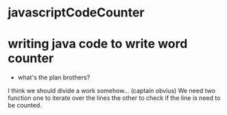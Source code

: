 # javascriptCodeCounter
# writing java code to write word counter

- what's the plan brothers?

I think we should divide a work somehow... (captain obvius)
We need two function one to iterate over the lines the other to check if the line is need to be counted.